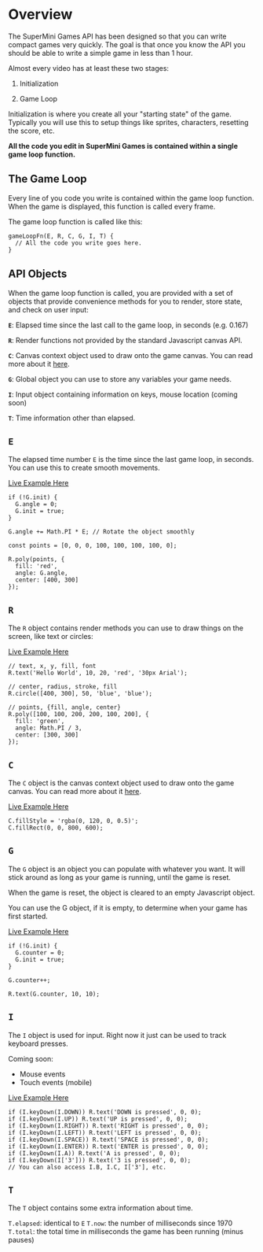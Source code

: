 # Overview

The SuperMini Games API has been designed so that you can write compact games very quickly. The goal is that
once you know the API you should be able to write a simple game in less than 1 hour.

Almost every video has at least these two stages:

1. Initialization
2) Game Loop

Initialization is where you create all your "starting state" of the game. Typically you will use this to setup things like
sprites, characters, resetting the score, etc.

**All the code you edit in SuperMini Games is contained within a single game loop function.**

## The Game Loop

Every line of you code you write is contained within the game loop function. When the game is displayed, this
function is called every frame.

The game loop function is called like this:

```
gameLoopFn(E, R, C, G, I, T) {
  // All the code you write goes here.
}
```

## API Objects

When the game loop function is called, you are provided with a set of objects that provide convenience methods
for you to render, store state, and check on user input:

**`E`**: Elapsed time since the last call to the game loop, in seconds (e.g. 0.167)

**`R`**: Render functions not provided by the standard Javascript canvas API.

**`C`**: Canvas context object used to draw onto the game canvas. You can read more about it [here](https://developer.mozilla.org/en-US/docs/Web/API/CanvasRenderingContext2D).

**`G`**: Global object you can use to store any variables your game needs.

**`I`**: Input object containing information on keys, mouse location (coming soon)

**`T`**: Time information other than elapsed.

## `E`

The elapsed time number `E` is the time since the last game loop, in seconds. You can use this to create smooth movements.

[Live Example Here](http://www.supermini.games/games/playground/5b0eee1c0268512aee299516)

```
if (!G.init) {
  G.angle = 0;
  G.init = true;
}

G.angle += Math.PI * E; // Rotate the object smoothly

const points = [0, 0, 0, 100, 100, 100, 100, 0];

R.poly(points, {
  fill: 'red',
  angle: G.angle,
  center: [400, 300]
});
```

## `R`

The `R` object contains render methods you can use to draw things on the screen, like text or circles:

[Live Example Here](http://www.supermini.games/games/playground/5b0ef4d90268512aee299518)

```
// text, x, y, fill, font
R.text('Hello World', 10, 20, 'red', '30px Arial');

// center, radius, stroke, fill
R.circle([400, 300], 50, 'blue', 'blue');

// points, {fill, angle, center}
R.poly([100, 100, 200, 200, 100, 200], {
  fill: 'green',
  angle: Math.PI / 3,
  center: [300, 300]
});
```

## `C`

The `C` object is the canvas context object used to draw onto the game canvas. You can read more about it [here](https://developer.mozilla.org/en-US/docs/Web/API/CanvasRenderingContext2D).

[Live Example Here](http://www.supermini.games/games/playground/5b0ef6080268512aee299519)

```
C.fillStyle = 'rgba(0, 120, 0, 0.5)';
C.fillRect(0, 0, 800, 600);
```

## `G`

The `G` object is an object you can populate with whatever you want. It will stick around as long as your game is running, until the game is reset.

When the game is reset, the object is cleared to an empty Javascript object.

You can use the G object, if it is empty, to determine when your game has first started.

[Live Example Here](http://www.supermini.games/games/playground/5b0ef6760268512aee29951a)

```
if (!G.init) {
  G.counter = 0;
  G.init = true;
}

G.counter++;

R.text(G.counter, 10, 10);
```

## `I`

The `I` object is used for input. Right now it just can be used to track keyboard presses.

Coming soon:

* Mouse events
* Touch events (mobile)

[Live Example Here](http://www.supermini.games/games/playground/5b0ef6f80268512aee29951b)

```
if (I.keyDown(I.DOWN)) R.text('DOWN is pressed', 0, 0);
if (I.keyDown(I.UP)) R.text('UP is pressed', 0, 0);
if (I.keyDown(I.RIGHT)) R.text('RIGHT is pressed', 0, 0);
if (I.keyDown(I.LEFT)) R.text('LEFT is pressed', 0, 0);
if (I.keyDown(I.SPACE)) R.text('SPACE is pressed', 0, 0);
if (I.keyDown(I.ENTER)) R.text('ENTER is pressed', 0, 0);
if (I.keyDown(I.A)) R.text('A is pressed', 0, 0);
if (I.keyDown(I['3'])) R.text('3 is pressed', 0, 0);
// You can also access I.B, I.C, I['3'], etc.
```

## `T`

The `T` object contains some extra information about time.

`T.elapsed`: identical to `E`
`T.now`: the number of milliseconds since 1970
`T.total`: the total time in milliseconds the game has been running (minus pauses)
